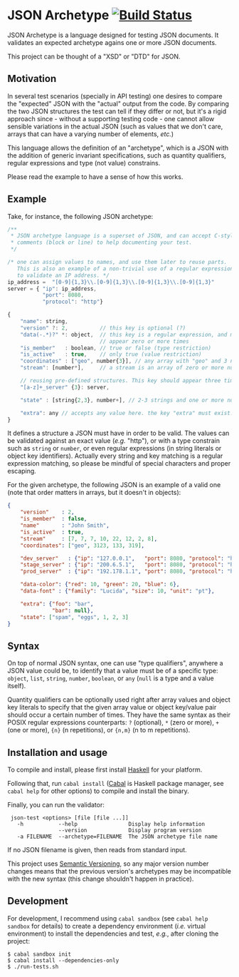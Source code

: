 # JSON Archetype [![Build Status](https://travis-ci.org/rodrigosetti/json-archetype.svg?branch=master)](https://travis-ci.org/rodrigosetti/json-archetype)

JSON Archetype is a language designed for testing JSON documents. It validates
an expected archetype agains one or more JSON documents.

This project can be thought of a "XSD" or "DTD" for JSON.

## Motivation

In several test scenarios (specially in API testing) one desires to compare the
"expected" JSON with the "actual" output from the code. By comparing the two
JSON structures the test can tell if they differ or not, but it's a rigid
approach since - without a supporting testing code - one cannot allow sensible
variations in the actual JSON (such as values that we don't care, arrays that
can have a varying number of elements, _etc._)

This language allows the definition of an "archetype", which is a JSON with the
addition of generic invariant specifications, such as quantity qualifiers,
regular expressions and type (not value) constrains.

Please read the example to have a sense of how this works.

## Example

Take, for instance, the following JSON archetype:

````javascript
/**
 * JSON archetype language is a superset of JSON, and can accept C-style
 * comments (block or line) to help documenting your test.
 */

/* one can assign values to names, and use them later to reuse parts.
   This is also an example of a non-trivial use of a regular expression
   to validate an IP address. */
ip_address =  "[0-9]{1,3}\\.[0-9]{1,3}\\.[0-9]{1,3}\\.[0-9]{1,3}"
server = { "ip": ip_address,
           "port": 8080,
           "protocol": "http"}

{
    "name": string,
    "version" ?: 2,          // this key is optional (?)
    "data(-.*)?" *: object,  // this key is a regular expression, and may
                             // appear zero or more times
    "is_member"   : boolean, // true or false (type restriction)
    "is_active"   : true,    // only true (value restriction)
    "coordinates" : ["geo", number{3}], // any array with "geo" and 3 numbers
    "stream": [number*],     // a stream is an array of zero or more numbers

    // reusing pre-defined structures. This key should appear three times:
    "[a-z]+_server" {3}: server,

    "state" : [string{2,3}, number+], // 2-3 strings and one or more numbers

    "extra": any // accepts any value here. the key "extra" must exist.
}
````

It defines a structure a JSON must have in order to be valid. The values can be
validated against an exact value (_e.g._ "http"), or with a type constrain such
as `string` or `number`, or even regular expressions (in string literals or
object key identifiers). Actually every string and key matching is a regular
expression matching, so please be mindful of special characters and proper
escaping.

For the given archetype, the following JSON is an example of a valid one (note
that order matters in arrays, but it doesn't in objects):

````json
{
    "version"    : 2,
    "is_member"  : false,
    "name"       : "John Smith",
    "is_active"  : true,
    "stream"     : [7, 7, 7, 10, 22, 12, 2, 8],
    "coordinates": ["geo", 3123, 133, 319],

    "dev_server"   : {"ip": "127.0.0.1",   "port": 8080, "protocol": "http"},
    "stage_server" : {"ip": "200.6.5.1",   "port": 8080, "protocol": "http"},
    "prod_server"  : {"ip": "192.178.1.1", "port": 8080, "protocol": "http"},

    "data-color": {"red": 10, "green": 20, "blue": 6},
    "data-font" : {"family": "Lucida", "size": 10, "unit": "pt"},

    "extra": {"foo": "bar",
              "bar": null},
    "state": ["spam", "eggs", 1, 2, 3]
}
````

## Syntax

On top of normal JSON syntax, one can use "type qualifiers", anywhere a JSON
value could be, to identify that a value must be of a specific type: `object`,
`list`, `string`, `number`, `boolean`, or `any` (`null` is a type and a value
itself).

Quantity qualifiers can be optionally used right after array values and object
key literals to specify that the given array value or object key/value pair
should occur a certain number of times. They have the same syntax as their
POSIX regular expressions counterparts: `?` (optional), `*` (zero or more), `+`
(one or more), `{n}` (n repetitions), or `{n,m}` (n to m repetitions).

## Installation and usage

To compile and install, please first install [Haskell](http://www.haskell.org)
for your platform.

Following that, run `cabal install` ([Cabal](http://www.haskell.org/cabal/) is
Haskell package manager, see `cabal help` for other options) to compile and
install the binary.

Finally, you can run the validator:

```console
 json-test <options> [file [file ...]]
   -h           --help                Display help information
                --version             Display program version
   -a FILENAME  --archetype=FILENAME  The JSON archetype file name
```

If no JSON filename is given, then reads from standard input.

This project uses [Semantic Versioning](http://semver.org), so any major
version number changes means that the previous version's archetypes may be
incompatible with the new syntax (this change shouldn't happen in practice).

## Development

For development, I recommend using `cabal sandbox` (see `cabal help sandbox`
for details) to create a dependency environment (_i.e._ virtual environment) to
install the dependencies and test, _e.g._, after cloning the project:

```console
$ cabal sandbox init
$ cabal install --dependencies-only
$ ./run-tests.sh
```
